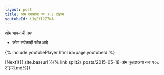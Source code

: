 ```yaml
---
layout: post
title: ओम दयामाया नमः १०८ टाइम्स
youtubeId: iJyEf12Z7NA
---
```

 
 
 ओम भावयाची नमः  
 
 -  कोण सर्वकाही स्रोत आहे 
 
  
 
  
 
 
 
 
 
 


{% include youtubePlayer.html id=page.youtubeId %}
 
[Next]({{ site.baseurl }}{% link  split2/_posts/2015-05-18-ओम कृतज्ञअया नमः १०८ टाइम्स.md%})
 
